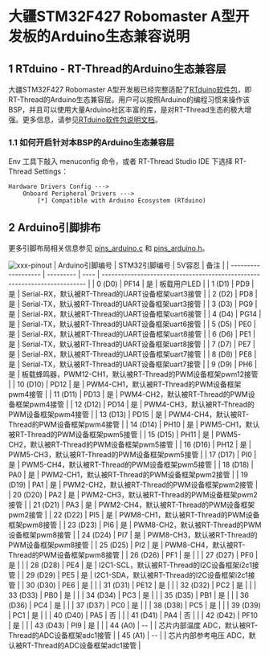 # 大疆STM32F427 Robomaster A型开发板的Arduino生态兼容说明

## 1 RTduino - RT-Thread的Arduino生态兼容层

大疆STM32F427 Robomaster A型开发板已经完整适配了[RTduino软件包](https://github.com/RTduino/RTduino)，即RT-Thread的Arduino生态兼容层。用户可以按照Arduino的编程习惯来操作该BSP，并且可以使用大量Arduino社区丰富的库，是对RT-Thread生态的极大增强。更多信息，请参见[RTduino软件包说明文档](https://github.com/RTduino/RTduino)。

### 1.1 如何开启针对本BSP的Arduino生态兼容层

Env 工具下敲入 menuconfig 命令，或者 RT-Thread Studio IDE 下选择 RT-Thread Settings：

```Kconfig
Hardware Drivers Config --->
    Onboard Peripheral Drivers --->
        [*] Compatible with Arduino Ecosystem (RTduino)
```

## 2 Arduino引脚排布

更多引脚布局相关信息参见 [pins_arduino.c](pins_arduino.c) 和 [pins_arduino.h](pins_arduino.h)。

![xxx-pinout](xxx-pinout.jpg)
| Arduino引脚编号  | STM32引脚编号 | 5V容忍 | 备注  |
| ------------------- | --------- | ---- | ------------------------------------------------------------------------- |
| 0 (D0) | PF14 | 是 | 板载用户LED |
| 1 (D1) | PD9 | 是 | Serial-RX，默认被RT-Thread的UART设备框架uart3接管 |
| 2 (D2) | PD8 | 是 | Serial-TX，默认被RT-Thread的UART设备框架uart3接管 |
| 3 (D3) | PG9 | 是 | Serial-RX，默认被RT-Thread的UART设备框架uart6接管 |
| 4 (D4) | PG14 | 是 | Serial-TX，默认被RT-Thread的UART设备框架uart6接管 |
| 5 (D5) | PE0 | 是 | Serial-RX，默认被RT-Thread的UART设备框架uart8接管 |
| 6 (D6) | PE1 | 是 | Serial-TX，默认被RT-Thread的UART设备框架uart8接管 |
| 7 (D7) | PE7 | 是 | Serial-RX，默认被RT-Thread的UART设备框架uart7接管 |
| 8 (D8) | PE8 | 是 | Serial-TX，默认被RT-Thread的UART设备框架uart7接管 |
| 9 (D9) | PH6 | 是 | 板载蜂鸣器，PWM12-CH1，默认被RT-Thread的PWM设备框架pwm12接管 |
| 10 (D10) | PD12 | 是 | PWM4-CH1，默认被RT-Thread的PWM设备框架pwm4接管 |
| 11 (D11) | PD13 | 是 | PWM4-CH2，默认被RT-Thread的PWM设备框架pwm4接管 |
| 12 (D12) | PD14 | 是 | PWM4-CH3，默认被RT-Thread的PWM设备框架pwm4接管 |
| 13 (D13) | PD15 | 是 | PWM4-CH4，默认被RT-Thread的PWM设备框架pwm4接管 |
| 14 (D14) | PH10 | 是 | PWM5-CH1，默认被RT-Thread的PWM设备框架pwm5接管 |
| 15 (D15) | PH11 | 是 | PWM5-CH2，默认被RT-Thread的PWM设备框架pwm5接管 |
| 16 (D16) | PH12 | 是 | PWM5-CH3，默认被RT-Thread的PWM设备框架pwm5接管 |
| 17 (D17) | PI0 | 是 | PWM5-CH4，默认被RT-Thread的PWM设备框架pwm5接管 |
| 18 (D18) | PA0 | 是 | PWM2-CH1，默认被RT-Thread的PWM设备框架pwm2接管 |
| 19 (D19) | PA1 | 是 | PWM2-CH2，默认被RT-Thread的PWM设备框架pwm2接管 |
| 20 (D20) | PA2 | 是 | PWM2-CH3，默认被RT-Thread的PWM设备框架pwm2接管 |
| 21 (D21) | PA3 | 是 | PWM2-CH4，默认被RT-Thread的PWM设备框架pwm2接管 |
| 22 (D22) | PI5 | 是 | PWM8-CH1，默认被RT-Thread的PWM设备框架pwm8接管 |
| 23 (D23) | PI6 | 是 | PWM8-CH2，默认被RT-Thread的PWM设备框架pwm8接管 |
| 24 (D24) | PI7 | 是 | PWM8-CH3，默认被RT-Thread的PWM设备框架pwm8接管 |
| 25 (D25) | PI2 | 是 | PWM8-CH4，默认被RT-Thread的PWM设备框架pwm8接管 |
| 26 (D26) | PF1 | 是 |  |
| 27 (D27) | PF0 | 是 |  |
| 28 (D28) | PE4 | 是 | I2C1-SCL，默认被RT-Thread的I2C设备框架i2c1接管 |
| 29 (D29) | PE5 | 是 | I2C1-SDA，默认被RT-Thread的I2C设备框架i2c1接管 |
| 30 (D30) | PE6 | 是 |  |
| 31 (D31) | PE12 | 是 |  |
| 32 (D32) | PC2 | 是 |  |
| 33 (D33) | PB0 | 是 |  |
| 34 (D34) | PC3 | 是 |  |
| 35 (D35) | PB1 | 是 |  |
| 36 (D36) | PC4 | 是 |  |
| 37 (D37) | PC0 | 是 |  |
| 38 (D38) | PC5 | 是 |  |
| 39 (D39) | PC1 | 是 |  |
| 40 (D40) | PA5 | 否 |  |
| 41 (D41) | PA4 | 否 |  |
| 42 (D42) | PF10 | 是 |  |
| 43 (D43) | PI9 | 是 |  |
| 44 (A0) | -- |  | 芯片内部温度 ADC，默认被RT-Thread的ADC设备框架adc1接管 |
| 45 (A1) | -- |  | 芯片内部参考电压 ADC，默认被RT-Thread的ADC设备框架adc1接管 |
